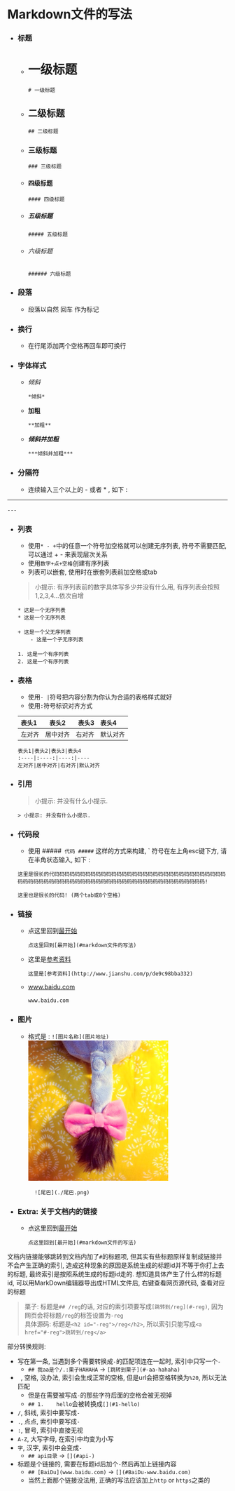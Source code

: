 # Markdown文件的写法

+ ### 标题
    - # 一级标题        
          # 一级标题
    - ## 二级标题
          ## 二级标题
    - ### 三级标题
          ### 三级标题
    - #### 四级标题
          #### 四级标题
    - ##### 五级标题
          ##### 五级标题
    - ###### 六级标题
          ###### 六级标题


+ ### 段落
    - 段落以自然 回车 作为标记

+ ### 换行
    - 在行尾添加两个空格再回车即可换行

+ ### 字体样式
    - *倾斜*

          *倾斜*
            
    - **加粗**
    
          **加粗**
    
    - ***倾斜并加粗***
    
          ***倾斜并加粗***


+ ### 分隔符
    - 连续输入三个以上的 - 或者 * , 如下 : 
    
---

    ---


+ ### 列表
    - 使用`* - +`中的任意一个符号加空格就可以创建无序列表, 符号不需要匹配, 可以通过 + - 来表现层次关系
    - 使用`数字+点+空格`创建有序列表
    - 列表可以嵌套, 使用时在嵌套列表前加空格或tab
    > 小提示: 有序列表前的数字具体写多少并没有什么用, 有序列表会按照1,2,3,4...依次自增 
    
      * 这是一个无序列表
      * 这是一个无序列表
            
      + 这是一个父无序列表
          - 这是一个子无序列表

      1. 这是一个有序列表
      2. 这是一个有序列表


+ ### 表格
    - 使用`- |`符号把内容分割为你认为合适的表格样式就好
    - 使用`:`符号标识对齐方式
    
    表头1|表头2|表头3|表头4
    :----|:----:|----:|----
    左对齐|居中对齐|右对齐|默认对齐

      表头1|表头2|表头3|表头4
      :----|:----:|----:|----
      左对齐|居中对齐|右对齐|默认对齐


+ ### 引用
    > 小提示: 并没有什么小提示.

      > 小提示: 并没有什么小提示.


+ ### 代码段
    - 使用
    #####```
    代码
    #####```
    这样的方式来构建, ` 符号在左上角esc键下方, 请在半角状态输入, 如下 : 

    ```
    这里是很长的代码码码码码码码码码码码码码码码码码码码码码码码码码码码码码码码码码码码码码码码码码码码码码码码码码码码码码码码码码码码码码码码码码码码码码!
    ```

      这里也是很长的代码! (两个tab或8个空格)


+ ### 链接
    - 点这里回到[最开始](#markdown文件的写法)
    
          点这里回到[最开始](#markdown文件的写法)

    - 这里是[参考资料](http://www.jianshu.com/p/de9c98bba332)

          这里是[参考资料](http://www.jianshu.com/p/de9c98bba332)

    - www.baidu.com
    
          www.baidu.com


+ ### 图片
    - 格式是 : `![图片名称](图片地址)`  
    ![尾巴](./尾巴.png)
    
            ![尾巴](./尾巴.png)

+ ### Extra: 关于文档内的链接
    - 点这里回到[最开始](#markdown文件的写法)

          点这里回到[最开始](#markdown文件的写法)
          
文档内链接能够跳转到文档内加了`#`的标题项, 但其实有些标题原样复制成链接并不会产生正确的索引, 
造成这种现象的原因是系统生成的标题id并不等于你打上去的标题, 最终索引是按照系统生成的标题id走的.
想知道具体产生了什么样的标题id, 可以用MarkDown编辑器导出成HTML文件后, 右键查看网页源代码, 查看对应的标题

> 栗子: 标题是`## /reg`的话, 对应的索引项要写成`[跳转到/reg](#-reg)`, 因为网页会将标题`/reg`的标签设置为`-reg`  
> 具体源码: 标题是`<h2 id="-reg">/reg</h2>`, 所以索引只能写成`<a href="#-reg">跳转到/reg</a>`

部分转换规则: 
  + 写在第一条, 当遇到多个需要转换成`-`的匹配项连在一起时, 索引中只写一个`-`
    - `## 我aa是个/.:栗子HAHAHA` -> `[跳转到栗子](#-aa-hahaha)`
  + ` `, 空格, 没办法, 索引会生成正常的空格, 但是url会把空格转换为`%20`, 所以无法匹配
    - 但是在需要被写成`-`的那些字符后面的空格会被无视掉
    - `## 1.    hello`会被转换成`[](#1-hello)`
  + `/`, 斜线, 索引中要写成`-`
  + `.`, 点点, 索引中要写成`-`
  + `:`, 冒号, 索引中直接无视
  + `A-Z`, 大写字母, 在索引中均变为小写
  + `字`, 汉字, 索引中会变成`-`
    - `## api目录` -> `[](#api-)`
  + 标题是个链接的, 需要在标题id后加个`-`然后再加上链接内容
    - `## [BaiDu](www.baidu.com)` -> `[](#BaiDu-www.baidu.com)`
    - 当然上面那个链接没法用, 正确的写法应该加上`http` or `https`之类的